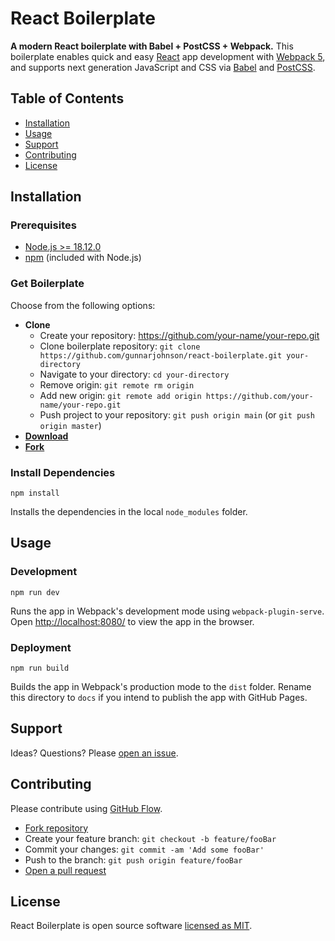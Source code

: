 # React Boilerplate

**A modern React boilerplate with Babel + PostCSS + Webpack.** This boilerplate enables quick and easy [React](https://reactjs.org/) app development with [Webpack 5](https://webpack.js.org/), and supports next generation JavaScript and CSS via [Babel](https://babeljs.io/) and [PostCSS](https://postcss.org/).

## Table of Contents

- [Installation](#installation)
- [Usage](#usage)
- [Support](#support)
- [Contributing](#contributing)
- [License](#license)

## Installation

### Prerequisites

- [Node.js >= 18.12.0](https://nodejs.org/)
- [npm](https://www.npmjs.com/) (included with Node.js)

### Get Boilerplate

Choose from the following options:

- **Clone**
  - Create your repository: https://github.com/your-name/your-repo.git
  - Clone boilerplate repository: `git clone https://github.com/gunnarjohnson/react-boilerplate.git your-directory`
  - Navigate to your directory: `cd your-directory`
  - Remove origin: `git remote rm origin`
  - Add new origin: `git remote add origin https://github.com/your-name/your-repo.git`
  - Push project to your repository: `git push origin main` (or `git push origin master`)
- [**Download**](https://github.com/gunnarjohnson/react-boilerplate/archive/master.zip)
- [**Fork**](https://github.com/gunnarjohnson/react-boilerplate/fork)

### Install Dependencies

```
npm install
```

Installs the dependencies in the local `node_modules` folder.

## Usage

### Development

```
npm run dev
```

Runs the app in Webpack's development mode using `webpack-plugin-serve`. Open [http://localhost:8080/](http://localhost:8080/) to view the app in the browser.

### Deployment

```
npm run build
```

Builds the app in Webpack's production mode to the `dist` folder. Rename this directory to `docs` if you intend to publish the app with GitHub Pages.

## Support

Ideas? Questions? Please [open an issue](https://github.com/gunnarjohnson/react-boilerplate/issues/new).

## Contributing

Please contribute using [GitHub Flow](https://guides.github.com/introduction/flow/).

- [Fork repository](https://github.com/gunnarjohnson/react-boilerplate/fork)
- Create your feature branch: `git checkout -b feature/fooBar`
- Commit your changes: `git commit -am 'Add some fooBar'`
- Push to the branch: `git push origin feature/fooBar`
- [Open a pull request](https://github.com/gunnarjohnson/react-boilerplate/compare)

## License

React Boilerplate is open source software [licensed as MIT](https://github.com/gunnarjohnson/react-boilerplate/blob/master/LICENSE.txt).
